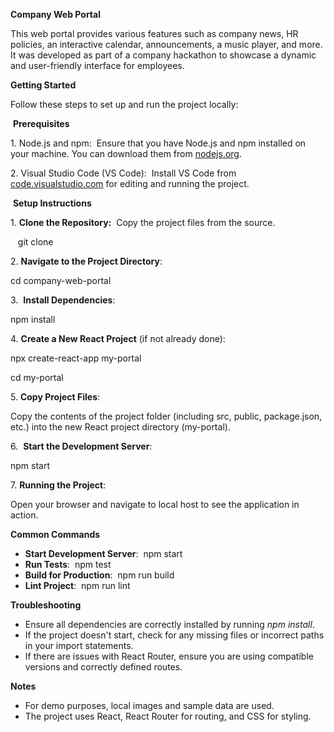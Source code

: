 **Company Web Portal**

This web portal provides various features such as company news, HR policies, an interactive calendar, announcements, a music player, and more. It was developed as part of a company hackathon to showcase a dynamic and user-friendly interface for employees.

**Getting Started**

Follow these steps to set up and run the project locally:

 **Prerequisites**

1\. Node.js and npm:  Ensure that you have Node.js and npm installed on your machine. You can download them from [nodejs.org](https://nodejs.org/).

2\. Visual Studio Code (VS Code):  Install VS Code from [code.visualstudio.com](https://code.visualstudio.com/) for editing and running the project.

 **Setup Instructions**

1\. **Clone the Repository:**  Copy the project files from the source.

   git clone <repository-url>

2\. **Navigate to the Project Directory**:

cd company-web-portal

3\.  **Install Dependencies**:

npm install

4\. **Create a New React Project** (if not already done):

npx create-react-app my-portal

cd my-portal

5\. **Copy Project Files**:

Copy the contents of the project folder (including src, public, package.json, etc.) into the new React project directory (my-portal).

6\.  **Start the Development Server**:

npm start

7\. **Running the Project**:

Open your browser and navigate to local host to see the application in action.

**Common Commands**

-   **Start Development Server**:  npm start
-   **Run Tests**:  npm test
-   **Build for Production**:  npm run build
-   **Lint Project**:  npm run lint

**Troubleshooting**

-   Ensure all dependencies are correctly installed by running *npm install*.
-   If the project doesn't start, check for any missing files or incorrect paths in your import statements.
-   If there are issues with React Router, ensure you are using compatible versions and correctly defined routes.

**Notes**

-   For demo purposes, local images and sample data are used.
-   The project uses React, React Router for routing, and CSS for styling.
